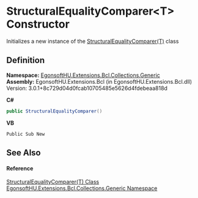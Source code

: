 # StructuralEqualityComparer&lt;T&gt; Constructor


Initializes a new instance of the <a href="T_EgonsoftHU_Extensions_Bcl_Collections_Generic_StructuralEqualityComparer_1.md">StructuralEqualityComparer(T)</a> class



## Definition
**Namespace:** <a href="N_EgonsoftHU_Extensions_Bcl_Collections_Generic.md">EgonsoftHU.Extensions.Bcl.Collections.Generic</a>  
**Assembly:** EgonsoftHU.Extensions.Bcl (in EgonsoftHU.Extensions.Bcl.dll) Version: 3.0.1+8c729d04d0fcab10705485e5626d4fdebeaa818d

**C#**
``` C#
public StructuralEqualityComparer()
```
**VB**
``` VB
Public Sub New
```



## See Also


#### Reference
<a href="T_EgonsoftHU_Extensions_Bcl_Collections_Generic_StructuralEqualityComparer_1.md">StructuralEqualityComparer(T) Class</a>  
<a href="N_EgonsoftHU_Extensions_Bcl_Collections_Generic.md">EgonsoftHU.Extensions.Bcl.Collections.Generic Namespace</a>  
